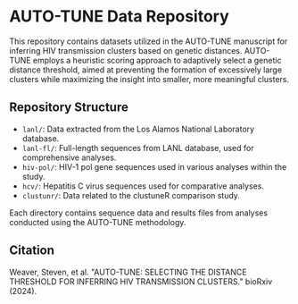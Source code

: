 # AUTO-TUNE Data Repository

This repository contains datasets utilized in the AUTO-TUNE manuscript for inferring HIV transmission clusters based on genetic distances. AUTO-TUNE employs a heuristic scoring approach to adaptively select a genetic distance threshold, aimed at preventing the formation of excessively large clusters while maximizing the insight into smaller, more meaningful clusters.

## Repository Structure

- `lanl/`: Data extracted from the Los Alamos National Laboratory database.
- `lanl-fl/`: Full-length sequences from LANL database, used for comprehensive analyses.
- `hiv-pol/`: HIV-1 pol gene sequences used in various analyses within the study.
- `hcv/`: Hepatitis C virus sequences used for comparative analyses.
- `clustunr/`: Data related to the clustuneR comparison study.

Each directory contains sequence data and results files from analyses conducted using the AUTO-TUNE methodology.

## Citation

Weaver, Steven, et al. "AUTO-TUNE: SELECTING THE DISTANCE THRESHOLD FOR INFERRING HIV TRANSMISSION CLUSTERS." bioRxiv (2024).
